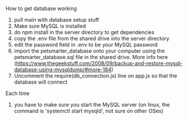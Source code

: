 How to get database working

1. pull main with database setup stuff
2. Make sure MySQL is installed
3. do npm install in the server directory to get dependencies
4. copy the .env file from the shared drive into the server directory
5. edit the password field in .env to be your MySQL password
6. import the petsmarter_database onto your computer using the petsmarter_database.sql file in the shared drive. More info here (https://www.thegeekstuff.com/2008/09/backup-and-restore-mysql-database-using-mysqldump/#more-184)
7. Uncomment the require(db_connection.js) line on app.js so that the database will connect

Each time
1. you have to make sure you start the MySQL server (on linux, the command is 'systemctl start mysqld', not sure on other OSes)

